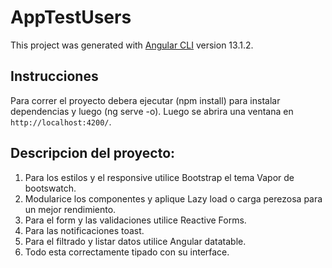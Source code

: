 # AppTestUsers

This project was generated with [Angular CLI](https://github.com/angular/angular-cli) version 13.1.2.

## Instrucciones

Para correr el proyecto debera ejecutar (npm install) para instalar dependencias y luego (ng serve -o). Luego se abrira una ventana en `http://localhost:4200/`.

## Descripcion del proyecto:

1) Para los estilos y el responsive utilice Bootstrap el tema Vapor de bootswatch. 
2) Modularice los componentes y aplique Lazy load o carga perezosa para un mejor rendimiento.
3) Para el form y las validaciones utilice Reactive Forms.
4) Para las notificaciones toast.
5) Para el filtrado y listar datos utilice Angular datatable.
6) Todo esta correctamente tipado con su interface.



